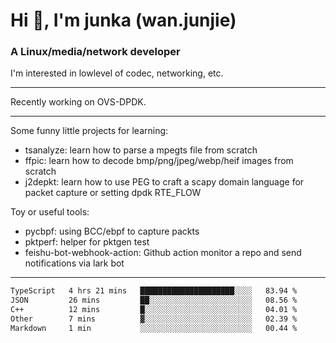 
<h1 >Hi 👋, I'm junka (wan.junjie)</h1>
<h3 >A Linux/media/network developer</h3>


I'm interested in lowlevel of codec, networking, etc.


---

Recently working on OVS-DPDK.

---

Some funny little projects for learning:

- tsanalyze: learn how to parse a mpegts file from scratch 
- ffpic: learn how to decode bmp/png/jpeg/webp/heif images from scratch
- j2depkt: learn how to use PEG to craft a scapy domain language for packet capture or setting dpdk RTE_FLOW

Toy or useful tools:

- pycbpf: using BCC/ebpf to capture packts
- pktperf: helper for pktgen test
- feishu-bot-webhook-action: Github action monitor a repo and send notifications via lark bot

---

<!--START_SECTION:waka-->

```txt
TypeScript   4 hrs 21 mins   █████████████████████░░░░   83.94 %
JSON         26 mins         ██░░░░░░░░░░░░░░░░░░░░░░░   08.56 %
C++          12 mins         █░░░░░░░░░░░░░░░░░░░░░░░░   04.01 %
Other        7 mins          ▓░░░░░░░░░░░░░░░░░░░░░░░░   02.39 %
Markdown     1 min           ░░░░░░░░░░░░░░░░░░░░░░░░░   00.44 %
```

<!--END_SECTION:waka-->
